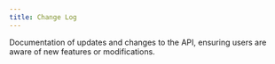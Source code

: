 ```yaml
---
title: Change Log
---
```


Documentation of updates and changes to the API, ensuring users are aware of new features or modifications.
